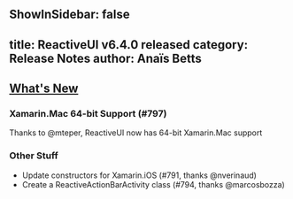 ShowInSidebar: false
---
title: ReactiveUI v6.4.0 released
category: Release Notes
author: Anaïs Betts
---

<!--excerpt-->

## [What's New](https://github.com/reactiveui/ReactiveUI/compare/6.3.1...6.4.0)

### Xamarin.Mac 64-bit Support (#797)

Thanks to @mteper, ReactiveUI now has 64-bit Xamarin.Mac support

### Other Stuff
- Update constructors for Xamarin.iOS (#791, thanks @nverinaud)
- Create a ReactiveActionBarActivity class (#794, thanks @marcosbozza)
